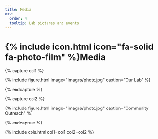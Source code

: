```yaml
---
title: Media
nav:
  order: 4
  tooltip: Lab pictures and events
---
```


# {% include icon.html icon="fa-solid fa-photo-film" %}Media

{% capture col1 %}

{%
  include figure.html
  image="images/photo.jpg"
  caption="Our Lab"
%}

{% endcapture %}

{% capture col2 %}

{%
  include figure.html
  image="images/photo.jpg"
  caption="Community Outreach"
%}

{% endcapture %}

{% include cols.html col1=col1 col2=col2 %}
